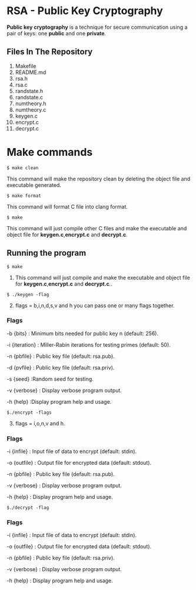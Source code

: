 # RSA - Public Key Cryptography

**Public key cryptography** is a technique for secure communication using a pair of keys: one **public** and one **private**.

## Files In The Repository

1. Makefile
2. README.md
3. rsa.h
4. rsa.c
5. randstate.h
6. randstate.c
7. numtheory.h
8. numtheory.c
9. keygen.c
10. encrypt.c
11. decrypt.c

# Make commands

```
$ make clean
```

This command will make the repository clean by deleting the object file and executable generated.


```
$ make format
```

This command will format C file into clang format.

```
$ make
```

This command will just compile other C files and make the executable and object file for **keygen.c**,**encrypt.c** and **decrypt.c**.

## Running the program

```
$ make
```

1. This command will just compile and make the executable and object file for **keygen.c**,**encrypt.c** and **decrypt.c**..

```
$ ./keygen -flag
```

2. flags = b,i,n,d,s,v and h you can pass one or many flags together.

### Flags

-b {bits}
:  Minimum bits needed for public key n (default: 256).

-i {iteration}
: Miller-Rabin iterations for testing primes (default: 50).

-n {pbfile}
:  Public key file (default: rsa.pub).

-d {pvfile}
:  Public key file (default: rsa.priv).

-s {seed}
:Random seed for testing.

-v {verbose}
: Display verbose program output.

-h {help}
:Display program help and usage.

```
$./encrypt -flags
```

3. flags = i,o,n,v and h.

### Flags

-i {infile}
: Input file of data to encrypt (default: stdin).

-o {outfile}
: Output file for encrypted data (default: stdout).

-n {pbfile}
: Public key file (default: rsa.pub).

-v {verbose}
: Display verbose program output.

-h {help}
: Display program help and usage.



```
$./decrypt -flag
```

### Flags

-i {infile}
: Input file of data to encrypt (default: stdin).

-o {outfile}
: Output file for encrypted data (default: stdout).

-n {pbfile}
: Public key file (default: rsa.priv).

-v {verbose}
: Display verbose program output.

-h {help}
: Display program help and usage.
